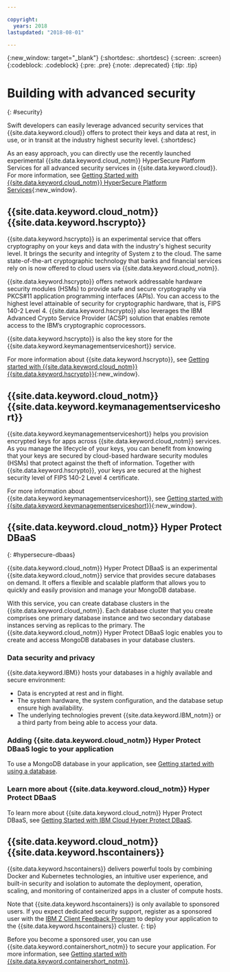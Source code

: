```yaml
---

copyright:
  years: 2018
lastupdated: "2018-08-01"

---
```

{:new_window: target="_blank"}
{:shortdesc: .shortdesc}
{:screen: .screen}
{:codeblock: .codeblock}
{:pre: .pre}
{:note: .deprecated}
{:tip: .tip} 

# Building with advanced security
{: #security}

Swift developers can easily leverage advanced security services that {{site.data.keyword.cloud}} offers to protect their keys and data at rest, in use, or in transit at the industry highest security level.
{:shortdesc}

As an easy approach, you can directly use the recently launched experimental {{site.data.keyword.cloud_notm}} HyperSecure Platform Services for all advanced security services in {{site.data.keyword.cloud}}.  For more information, see [Getting Started with {{site.data.keyword.cloud_notm}} HyperSecure Platform Services](/docs/services/hypersecure-platform/index.html){:new_window}.


## **{{site.data.keyword.cloud_notm}} {{site.data.keyword.hscrypto}}**  

{{site.data.keyword.hscrypto}} is an experimental service that offers cryptography on your keys and data with the industry's highest security level. It brings the security and integrity of System z to the cloud. The same state-of-the-art cryptographic technology that banks and financial services rely on is now offered to cloud users via {{site.data.keyword.cloud_notm}}.

{{site.data.keyword.hscrypto}} offers network addressable hardware security modules (HSMs) to provide safe and secure cryptography via PKCS#11 application programming interfaces (APIs). You can access to the highest level attainable of security for cryptographic hardware, that is, FIPS 140-2 Level 4. {{site.data.keyword.hscrypto}} also leverages the IBM Advanced Crypto Service Provider (ACSP) solution that enables remote access to the IBM’s cryptographic coprocessors.

{{site.data.keyword.hscrypto}} is also the key store for the {{site.data.keyword.keymanagementserviceshort}} service.

For more information about {{site.data.keyword.hscrypto}}, see [Getting started with {{site.data.keyword.cloud_notm}} {{site.data.keyword.hscrypto}}](/docs/services/hs-crypto/index.html){:new_window}.


## **{{site.data.keyword.cloud_notm}} {{site.data.keyword.keymanagementserviceshort}}**

{{site.data.keyword.keymanagementserviceshort}} helps you provision encrypted keys for apps across {{site.data.keyword.cloud_notm}} services. As you manage the lifecycle of your keys, you can benefit from knowing that your keys are secured by cloud-based hardware security modules (HSMs) that protect against the theft of information. Together with {{site.data.keyword.hscrypto}}, your keys are secured at the highest security level of FIPS 140-2 Level 4 certificate.

For more information about {{site.data.keyword.keymanagementserviceshort}}, see [Getting started with {{site.data.keyword.keymanagementserviceshort}}](/docs/services/keymgmt/index.html){:new_window}.


## **{{site.data.keyword.cloud_notm}} Hyper Protect DBaaS**
{: #hypersecure-dbaas}

{{site.data.keyword.cloud_notm}} Hyper Protect DBaaS is an experimental {{site.data.keyword.cloud_notm}} service that provides secure databases on demand. It offers a flexible and scalable platform that allows you to quickly and easily provision and manage your MongoDB database.

With this service, you can create database clusters in the {{site.data.keyword.cloud_notm}}. Each database cluster that you create comprises one primary database instance and two secondary database instances serving as replicas to the primary. The {{site.data.keyword.cloud_notm}} Hyper Protect DBaaS logic enables you to create and access MongoDB databases in your database clusters.


### Data security and privacy

{{site.data.keyword.IBM}} hosts your databases in a highly available and secure environment:
 * Data is encrypted at rest and in flight.
 * The system hardware, the system configuration, and the database setup ensure high availability.
 * The underlying technologies prevent {{site.data.keyword.IBM_notm}} or a third party from being able to access your data.


### Adding {{site.data.keyword.cloud_notm}} Hyper Protect DBaaS logic to your application

To use a MongoDB database in your application, see
[Getting started with using a database](../hypersecure_dbaas/database-cluster.html).  


### Learn more about {{site.data.keyword.cloud_notm}} Hyper Protect DBaaS

To learn more about {{site.data.keyword.cloud_notm}} Hyper Protect DBaaS, see [Getting Started with IBM Cloud Hyper Protect DBaaS](/docs/services/hyper-protect-dbaas/index.html).


## **{{site.data.keyword.cloud_notm}} {{site.data.keyword.hscontainers}}**  

{{site.data.keyword.hscontainers}} delivers powerful tools by combining Docker and Kubernetes technologies, an intuitive user experience, and built-in security and isolation to automate the deployment, operation, scaling, and monitoring of containerized apps in a cluster of compute hosts.

Note that {{site.data.keyword.hscontainers}} is only available to sponsored users. If you expect dedicated security support, register as a sponsored user with the [IBM Z Client Feedback Program](https://www-01.ibm.com/marketing/iwm/iwmdocs/web/cc/earlyprograms/zcustomer.shtml) to deploy your application to the {{site.data.keyword.hscontainers}} cluster.
{: tip}

Before you become a sponsored user, you can use {{site.data.keyword.containershort_notm}} to secure your application. For more information, see [Getting started with {{site.data.keyword.containershort_notm}}](/docs/containers/container_index.html#container_index).
